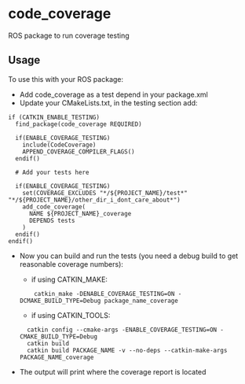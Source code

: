 # code_coverage

ROS package to run coverage testing

## Usage
To use this with your ROS package:

 * Add code_coverage as a test depend in your package.xml
 * Update your CMakeLists.txt, in the testing section add:
```
if (CATKIN_ENABLE_TESTING)
  find_package(code_coverage REQUIRED)

  if(ENABLE_COVERAGE_TESTING)
    include(CodeCoverage)
    APPEND_COVERAGE_COMPILER_FLAGS()
  endif()

  # Add your tests here

  if(ENABLE_COVERAGE_TESTING)
    set(COVERAGE_EXCLUDES "*/${PROJECT_NAME}/test*" "*/${PROJECT_NAME}/other_dir_i_dont_care_about*")
    add_code_coverage(
      NAME ${PROJECT_NAME}_coverage
      DEPENDS tests
    )
  endif()
endif()
```

* Now you can build and run the tests (you need a debug build to get reasonable coverage numbers):

  - if using CATKIN_MAKE:
  ```
      catkin_make -DENABLE_COVERAGE_TESTING=ON -DCMAKE_BUILD_TYPE=Debug package_name_coverage
  ```
  - if using CATKIN_TOOLS:
  ```
    catkin config --cmake-args -ENABLE_COVERAGE_TESTING=ON -CMAKE_BUILD_TYPE=Debug
    catkin build
    catkin build PACKAGE_NAME -v --no-deps --catkin-make-args PACKAGE_NAME_coverage 
  ```

* The output will print where the coverage report is located
